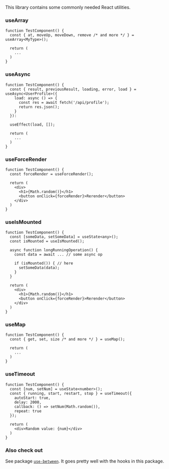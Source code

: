 
This library contains some commonly needed React utilities.

### useArray
```tsx
function TestComponent() {
  const { at, moveUp, moveDown, remove /* and more */ } = useArray<MyType>();

  return (
    ...
  )
}
```

### useAsync
```tsx
function TestComponent() {
  const { result, previousResult, loading, error, load } = useAsync<UserProfile>({
    load: async () => {
      const res = await fetch('/api/profile');
      return res.json();
    }
  }):

  useEffect(load, []);
  
  return (
    ...
  )
}
```

### useForceRender
```tsx
function TestComponent() {
  const forceRender = useForceRender();
  
  return (
    <div>
      <h1>{Math.random()}</h1>
      <button onClick={forceRender}>Rerender</button>
    </div>
  )
}
```

### useIsMounted
```tsx
function TestComponent() {
  const [someData, setSomeData] = useState<any>();
  const isMounted = useIsMounted();
  
  async function longRunningOperation() {
    const data = await ... // some async op

    if (isMounted()) { // here
      setSomeData(data);
    }
  }

  return (
    <div>
      <h1>{Math.random()}</h1>
      <button onClick={forceRender}>Rerender</button>
    </div>
  )
}
```

### useMap
```tsx
function TestComponent() {
  const { get, set, size /* and more */ } = useMap();

  return (
    ...
  )
}
```

### useTimeout
```tsx
function TestComponent() {
  const [num, setNum] = useState<number>();
  const { running, start, restart, stop } = useTimeout({
    autoStart: true,
    delay: 2000,
    callback: () => setNum(Math.random()),
    repeat: true
  });

  return (
    <div>Random value: {num}</div>
  )
}
```

### Also check out

See package [`use-between`](https://www.npmjs.com/package/use-between). It goes pretty well with the hooks in this package.